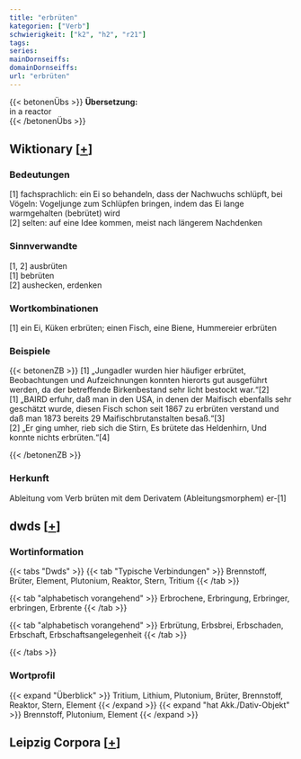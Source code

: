 ```yaml
---
title: "erbrüten"
kategorien: ["Verb"]
schwierigkeit: ["k2", "h2", "r21"]
tags:
series:
mainDornseiffs:
domainDornseiffs:
url: "erbrüten"
---
```


{{< betonenÜbs >}}
**Übersetzung:**  
in a reactor  
{{< /betonenÜbs >}}

## Wiktionary [[+](https://de.wiktionary.org/wiki/erbrüten)]

### Bedeutungen
[1] fachsprachlich: ein Ei so behandeln, dass der Nachwuchs schlüpft, bei Vögeln: Vogeljunge zum Schlüpfen bringen, indem das Ei lange warmgehalten (bebrütet) wird  
[2] selten: auf eine Idee kommen, meist nach längerem Nachdenken  

### Sinnverwandte
[1, 2] ausbrüten  
[1] bebrüten  
[2] aushecken, erdenken  

### Wortkombinationen
[1] ein Ei, Küken erbrüten; einen Fisch, eine Biene, Hummereier erbrüten  

### Beispiele
{{< betonenZB >}}
[1] „Jungadler wurden hier häufiger erbrütet, Beobachtungen und Aufzeichnungen konnten hierorts gut ausgeführt werden, da der betreffende Birkenbestand sehr licht bestockt war.“[2]  
[1] „BAIRD erfuhr, daß man in den USA, in denen der Maifisch ebenfalls sehr geschätzt wurde, diesen Fisch schon seit 1867 zu erbrüten verstand und daß man 1873 bereits 29 Maifischbrutanstalten besaß.“[3]  
[2] „Er ging umher, rieb sich die Stirn, Es brütete das Heldenhirn, Und konnte nichts erbrüten.“[4]  

{{< /betonenZB >}}
### Herkunft
Ableitung vom Verb brüten mit dem Derivatem (Ableitungsmorphem) er-[1]  



## dwds [[+](https://www.dwds.de/wb/erbrüten)]

### Wortinformation
{{< tabs "Dwds" >}}
{{< tab "Typische Verbindungen" >}}
Brennstoff, Brüter, Element, Plutonium, Reaktor, Stern, Tritium
{{< /tab >}}

{{< tab "alphabetisch vorangehend" >}}
Erbrochene, Erbringung, Erbringer, erbringen, Erbrente
{{< /tab >}}

{{< tab "alphabetisch vorangehend" >}}
Erbrütung, Erbsbrei, Erbschaden, Erbschaft, Erbschaftsangelegenheit
{{< /tab >}}

{{< /tabs >}}

### Wortprofil
{{< expand "Überblick" >}} Tritium, Lithium, Plutonium, Brüter, Brennstoff, Reaktor, Stern, Element {{< /expand >}}
{{< expand "hat Akk./Dativ-Objekt" >}} Brennstoff, Plutonium, Element {{< /expand >}}

## Leipzig Corpora [[+](https://corpora.uni-leipzig.de/en/res?word=erbrüten&corpusId=deu_newscrawl-public_2018)]


